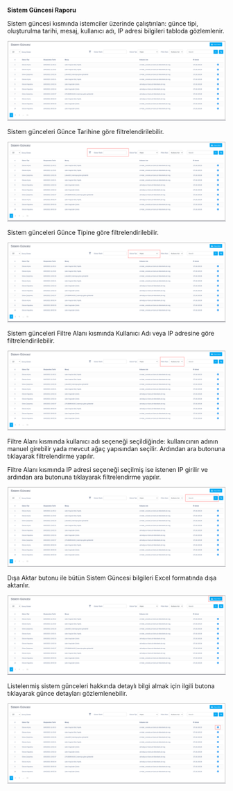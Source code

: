 **Sistem Güncesi Raporu**

Sistem güncesi kısmında istemciler üzerinde çalıştırılan: günce tipi, oluşturulma tarihi, mesaj, kullanıcı adı,
IP adresi bilgileri tabloda gözlemlenir.

![Filtre](images/sistem_guncesi_raporu/sistemguncesi.png)

Sistem günceleri Günce Tarihine göre filtrelendirilebilir.

![Filtre](images/sistem_guncesi_raporu/sistemguncesi1.png)

Sistem günceleri Günce Tipine göre filtrelendirilebilir.
 
![Filtre](images/sistem_guncesi_raporu/sistemguncesi2.png)

Sistem günceleri Filtre Alanı kısmında Kullanıcı Adı veya IP adresine göre filtrelendirilebilir.

![Filtre](images/sistem_guncesi_raporu/sistemguncesi3.png)

Filtre Alanı kısmında kullanıcı adı seçeneği seçildiğinde: kullanıcının adının manuel girebilir yada
 mevcut ağaç yapısından seçilir. Ardından ara butonuna tıklayarak filtrelendirme yapılır.
 
Filtre Alanı kısmında IP adresi seçeneği seçilmiş ise istenen IP girilir ve ardından ara butonuna 
tıklayarak filtrelendirme yapılır.
 
![Filtre](images/sistem_guncesi_raporu/sistemguncesi4.png)

Dışa Aktar butonu ile bütün Sistem Güncesi bilgileri Excel formatında dışa aktarılır.

![Filtre](images/sistem_guncesi_raporu/sistemguncesi5.png)

Listelenmiş sistem günceleri hakkında detaylı bilgi almak için ilgili butona tıklayarak günce detayları 
gözlemlenebilir.

![Filtre](images/sistem_guncesi_raporu/sistemguncesi6.png)
<link href=/lider2.0/assets/style.css rel=stylesheet></link>
